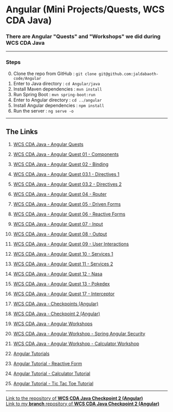 <h1>Angular (Mini Projects/Quests, WCS CDA Java)</h1>

### There are Angular "Quests" and "Workshops" we did during WCS CDA Java


---

### Steps

0. Clone the repo from GitHub : `git clone git@github.com:jaldabaoth-code/Angular`
1. Enter to Java directory : `cd Angular/java`
2. Install Maven dependencies : `mvn install`
3. Run Spring Boot : `mvn spring-boot:run`
4. Enter to Angular directory : `cd ../angular`
5. Install Angular dependencies : `npm install`
6. Run the server : `ng serve -o`

---

## The Links

1. <a href="https://github.com/jaldabaoth-code/Angular/tree/main/angular/src/app/cda-quests">WCS CDA Java - Angular Quests</a>

2. <a href="https://github.com/jaldabaoth-code/Angular/tree/main/angular/src/app/cda-quests/01-components">WCS CDA Java - Angular Quest 01 - Components</a>

3. <a href="https://github.com/jaldabaoth-code/Angular/tree/main/angular/src/app/cda-quests/02-binding">WCS CDA Java - Angular Quest 02 - Binding</a>

4. <a href="https://github.com/jaldabaoth-code/Angular/tree/main/angular/src/app/cda-quests/03-directives1">WCS CDA Java - Angular Quest 03.1 - Directives 1</a>

5. <a href="https://github.com/jaldabaoth-code/Angular/tree/main/angular/src/app/cda-quests/03-directives2">WCS CDA Java - Angular Quest 03.2 - Directives 2</a>

6. <a href="https://github.com/jaldabaoth-code/Angular/tree/main/angular/src/app/cda-quests/04-router">WCS CDA Java - Angular Quest 04 - Router</a>

7. <a href="https://github.com/jaldabaoth-code/Angular/tree/main/angular/src/app/cda-quests/05-driven-forms">WCS CDA Java - Angular Quest 05 - Driven Forms</a>

8. <a href="https://github.com/jaldabaoth-code/Angular/tree/main/angular/src/app/cda-quests/06-reactive-forms">WCS CDA Java - Angular Quest 06 - Reactive Forms</a>

9. <a href="https://github.com/jaldabaoth-code/Angular/tree/main/angular/src/app/cda-quests/07-input">WCS CDA Java - Angular Quest 07 - Input</a>

10. <a href="https://github.com/jaldabaoth-code/Angular/tree/main/angular/src/app/cda-quests/08-output">WCS CDA Java - Angular Quest 08 - Output</a>

11. <a href="https://github.com/jaldabaoth-code/Angular/tree/main/angular/src/app/cda-quests/09-user-interactions">WCS CDA Java - Angular Quest 09 - User Interactions</a>

12. <a href="https://github.com/jaldabaoth-code/Angular/tree/main/angular/src/app/cda-quests/10-services1">WCS CDA Java - Angular Quest 10 - Services 1</a>

13. <a href="https://github.com/jaldabaoth-code/Angular/tree/main/angular/src/app/cda-quests/11-services2">WCS CDA Java - Angular Quest 11 - Services 2</a>

14. <a href="https://github.com/jaldabaoth-code/Angular/tree/main/angular/src/app/cda-quests/12-nasa">WCS CDA Java - Angular Quest 12 - Nasa</a>

15. <a href="https://github.com/jaldabaoth-code/Angular/tree/main/angular/src/app/cda-quests/13-pokedex">WCS CDA Java - Angular Quest 13 - Pokedex</a>

16. <a href="https://github.com/jaldabaoth-code/Angular/tree/main/angular/src/app/cda-quests/17-interceptor">WCS CDA Java - Angular Quest 17 - Interceptor</a>

17. <a href="https://github.com/jaldabaoth-code/Angular/tree/main/angular/src/app/cda-checkpoints">WCS CDA Java - Checkpoints (Angular)</a>

18. <a href="https://github.com/jaldabaoth-code/Angular/tree/main/angular/src/app/cda-checkpoints/checkpoint-2">WCS CDA Java - Checkpoint 2 (Angular)</a>

19. <a href="https://github.com/jaldabaoth-code/Angular/tree/main/angular/src/app/cda-workshops">WCS CDA Java - Angular Workshops</a>

20. <a href="https://github.com/jaldabaoth-code/Angular/tree/main/angular/src/app/cda-workshops/spring-angular-security">WCS CDA Java - Angular Workshop - Spring Angular Security</a>

21. <a href="https://github.com/jaldabaoth-code/Angular/tree/main/angular/src/app/cda-workshops/calculator-workshop">WCS CDA Java - Angular Workshop - Calculator Workshop</a>

22. <a href="https://github.com/jaldabaoth-code/Angular/tree/main/angular/src/app/tutorials">Angular Tutorials</a>

23. <a href="https://github.com/jaldabaoth-code/Angular/tree/main/angular/src/app/tutorials/reactive-form-tutorial/">Angular Tutorial - Reactive Form</a>

24. <a href="https://github.com/jaldabaoth-code/Angular/tree/main/angular/src/app/tutorials/calculator-tutorial/">Angular Tutorial - Calculator Tutorial</a>

25. <a href="https://github.com/jaldabaoth-code/Angular/tree/main/angular/src/app/tutorials/tic-tac-toe-tutorial/">Angular Tutorial - Tic Tac Toe Tutorial</a>

---

<a href="https://github.com/WildCodeSchool/Orleans_sept2021_checkpoint_3_angular">Link to the repository of <b>WCS CDA Java Checkpoint 2 (Angular)</b></a>
</br>
<a href="https://github.com/WildCodeSchool/Orleans_sept2021_checkpoint_3_angular/tree/orleans_grialat_zurabi">Link to my <b>branch</b> repository of <b>WCS CDA Java Checkpoint 2 (Angular)</b></a>
